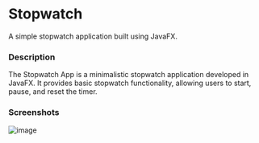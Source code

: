 # Stopwatch

A simple stopwatch application built using JavaFX.

### Description

The Stopwatch App is a minimalistic stopwatch application developed in JavaFX. It provides basic stopwatch functionality, allowing users to start, pause, and reset the timer. 

### Screenshots

![image](https://github.com/nikmasi/stopwatch/assets/138830925/2164c6ed-6f98-478b-b920-53726883f166)
